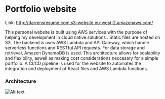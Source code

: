 # Portfolio website

Link: http://darrensresume.com.s3-website.eu-west-2.amazonaws.com/

This personal website is built using AWS services with the purpose of helping my development in cloud native solutions . Static files are hosted on S3. The backend is uses AWS Lambda and API Gateway, which handle serverless functions and RESTful API requests. For data storage and retrieval, Amazon DynamoDB is used. This architecture allows for scalability and flexibility, aswell as making cost considerations neccesary for a simple portfolio. A CI/CD pipeline is used for the website to automates the integration and deployment of React files and AWS Lambda functions. 

### Architecture

![Alt text](https://programmaticponderings.com/wp-content/uploads/2019/10/new-04-sqs-dynamodb.png)


